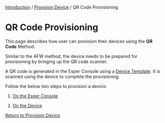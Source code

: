 [Introduction](../../../console.md) / [Provision Device](../index.md) / QR Code Provisioning

# QR Code Provisioning

This page describes how user can provision their devices using the **QR Code** Method.

Similar to the AFW method, the device needs to be prepared for provisioning by bringing up the QR code scanner.

A QR code is generated in the Esper Console using a [Device Template](../../device-template/index.md). It is scanned using the device to complete the provisioning.

Follow the below two steps to provision a device:

1.  [On the Esper Console](steps-take-cloud-portal-6tap/index.md)

2.  [On the Device](device-side-6-tap-method/index.md)

[Return to Provision Device](../index.md)
